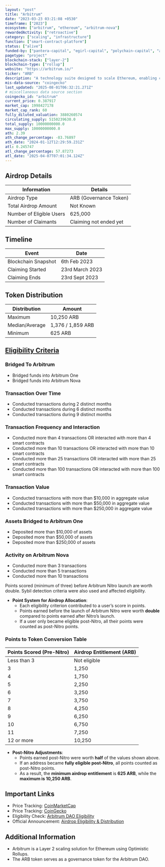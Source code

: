 ```yaml
---
layout: "post"
title: "Arbitrum"
date: "2023-03-23 03:21:08 +0530"
timeframe: ["2023"]
ecosystem: ["arbitrum", "ethereum", "arbitrum-nova"]
rewardedActivity: ["retroactive"]
category: ["scaling", "infrastructure"]
function: ["smart-contract-platform"]
status: ["alive"]
funded-by: ["pantera-capital", "egirl-capital", "polychain-capital", "alameda-research"]
pagetype: "project"
blockchain-stack: ["layer-2"]
blockchain-type: ["rollup"]
website: "https://arbitrum.io/"
ticker: "ARB"
description: "A technology suite designed to scale Ethereum, enabling cheaper and faster transactions through its Optimistic Rollup protocol while maintaining Ethereum-level security."
mis-data-source: "coingecko"
last_updated: "2025-08-01T06:32:21.271Z"
# miscellaneous data source section
coingecko_id: "arbitrum"
current_price: 0.387917
market_cap: 1998427178
market_cap_rank: 60
fully_diluted_valuation: 3880260574
circulating_supply: 5150239630.0
total_supply: 10000000000.0
max_supply: 10000000000.0
ath: 2.39
ath_change_percentage: -83.76897
ath_date: "2024-01-12T12:29:59.231Z"
atl: 0.245747
atl_change_percentage: 57.87273
atl_date: "2025-04-07T07:01:34.124Z"
---
```


## Airdrop Details

| Information              | Details                |
| ------------------------ | ---------------------- |
| Airdrop Type             | ARB (Governance Token) |
| Total Airdrop Amount     | Not Known              |
| Number of Eligible Users | 625,000                |
| Number of Claimants      | Claiming not ended yet |

## Timeline

| Event               | Date            |
| ------------------- | --------------- |
| Blockchain Snapshot | 6th Feb 2023    |
| Claiming Started    | 23rd March 2023 |
| Claiming Ends       | 23rd Sept 2023  |

## Token Distribution

| Distribution   | Amount            |
| -------------- | ----------------- |
| Maximum        | 10,250 ARB        |
| Median/Average | 1,376 / 1,859 ARB |
| Minimum        | 625 ARB           |

## [Eligibility Criteria](https://docs.arbitrum.foundation/airdrop-eligibility-distribution)

### Bridged To Arbitrum

- Bridged funds into Arbitrum One
- Bridged funds into Arbitrum Nova

### Transaction Over Time

- Conducted transactions during 2 distinct months
- Conducted transactions during 6 distinct months
- Conducted transactions during 9 distinct months

### Transaction Frequency and Interaction

- Conducted more than 4 transactions OR interacted with more than 4 smart contracts
- Conducted more than 10 transactions OR interacted with more than 10 smart contracts
- Conducted more than 25 transactions OR interacted with more than 25 smart contracts
- Conducted more than 100 transactions OR interacted with more than 100 smart contracts

### Transaction Value

- Conducted transactions with more than $10,000 in aggregate value
- Conducted transactions with more than $50,000 in aggregate value
- Conducted transactions with more than $250,000 in aggregate value

### Assets Bridged to Arbitrum One

- Deposited more than $10,000 of assets
- Deposited more than $50,000 of assets
- Deposited more than $250,000 of assets

### Activity on Arbitrum Nova

- Conducted more than 3 transactions
- Conducted more than 5 transactions
- Conducted more than 10 transactions

Points scored (minimum of three) before Arbitrum Nitro launch are worth double. Sybil detection criteria were also used and affected eligibility.

- **Point System for Airdrop Allocation**:
  - Each eligibility criterion contributed to a user’s score in points.
  - Points earned before the launch of Arbitrum Nitro were worth **double** compared to points earned after Nitro’s launch.
  - If a user only became eligible post-Nitro, all their points were counted as post-Nitro points.

### **Points to Token Conversion Table**

| Points Scored (Pre-Nitro) | Airdrop Entitlement (ARB) |
| ------------------------- | ------------------------- |
| Less than 3               | Not eligible              |
| 3                         | 1,250                     |
| 4                         | 1,750                     |
| 5                         | 2,250                     |
| 6                         | 3,250                     |
| 7                         | 3,750                     |
| 8                         | 4,250                     |
| 9                         | 6,250                     |
| 10                        | 6,750                     |
| 11                        | 7,250                     |
| 12 or more                | 10,250                    |

- **Post-Nitro Adjustments**:
  - Points earned post-Nitro were worth **half** of the values shown above.
  - If an address became **fully eligible post-Nitro**, all points counted as post-Nitro points.
  - As a result, the **minimum airdrop entitlement** is **625 ARB**, while the **maximum is 10,250 ARB**.

## Important Links

- Price Tracking: [CoinMarketCap](https://coinmarketcap.com/currencies/arbitrum/)
- Price Tracking: [CoinGecko](https://www.coingecko.com/en/coins/arbitrum)
- Eligibility Check: [Arbitrum DAO Eligibility](https://arbitrum.foundation/eligibility)
- Official Announcement: [Airdrop Eligibility & Distribution](https://docs.arbitrum.foundation/airdrop-eligibility-distribution)

## Additional Information

- Arbitrum is a Layer 2 scaling solution for Ethereum using Optimistic Rollups.
- The ARB token serves as a governance token for the Arbitrum DAO.